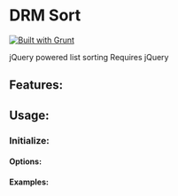 # DRM Sort

[![Built with Grunt](https://cdn.gruntjs.com/builtwith.png)](http://gruntjs.com/)

jQuery powered list sorting
Requires jQuery

## Features:

## Usage:

### Initialize:

#### Options:

#### Examples: